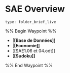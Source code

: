 # SAE Overview
 
```ccard
type: folder_brief_live
```
 
%% Begin Waypoint %%
- **[[Base de Données]]**
- **[[Economie]]**
- [[SAE1.06 et 04.odt]]
- **[[Sudoku]]**

%% End Waypoint %%

